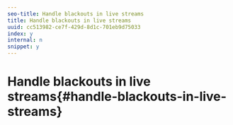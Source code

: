 ```yaml
---
seo-title: Handle blackouts in live streams
title: Handle blackouts in live streams
uuid: cc513982-ce7f-429d-8d1c-701eb9d75033
index: y
internal: n
snippet: y
---
```


# Handle blackouts in live streams{#handle-blackouts-in-live-streams}

